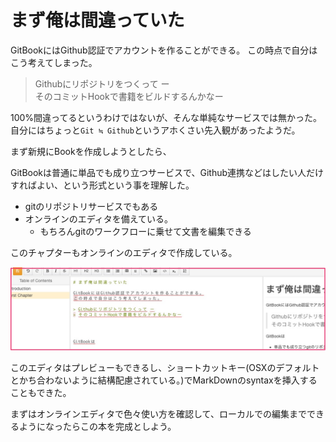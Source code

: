 # まず俺は間違っていた

GitBookにはGithub認証でアカウントを作ることができる。
この時点で自分はこう考えてしまった。

> Githubにリポジトリをつくって ー  
> そのコミットHookで書籍をビルドするんかなー

100%間違ってるというわけではないが、そんな単純なサービスでは無かった。
自分にはちょっと`Git ≒ Github`というアホくさい先入観があったようだ。

まず新規にBookを作成しようとしたら、

GitBookは普通に単品でも成り立つサービスで、Github連携などはしたい人だけすればよい、という形式という事を理解した。

- gitのリポジトリサービスでもある
- オンラインのエディタを備えている。
    - もちろんgitのワークフローに乗せて文書を編集できる


このチャプターもオンラインのエディタで作成している。

![GitBook Online Editor](gitbook_webeditor.jpg)


このエディタはプレビューもできるし、ショートカットキー(OSXのデフォルトとかち合わないように結構配慮されている。)でMarkDownのsyntaxを挿入することもできた。

まずはオンラインエディタで色々使い方を確認して、ローカルでの編集までできるようになったらこの本を完成としよう。